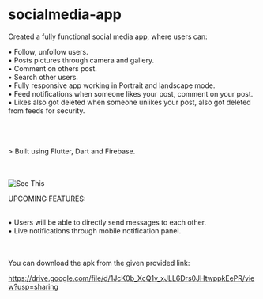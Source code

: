 # socialmedia-app

Created a fully functional social media app, where users can:

• Follow, unfollow users. <br/>
• Posts pictures through camera and gallery. <br/>
• Comment on others post.<br/>
• Search other users.<br/>
• Fully responsive app working in Portrait and landscape mode.<br/>
• Feed notifications when someone likes your post, comment on your post.<br/>
• Likes also got deleted when someone unlikes your post, also got deleted from feeds for security.<br/>

<br/>
<br/>
<br/>
> Built using Flutter, Dart and Firebase.<br/><br/><br/>

![See This](https://storage.cloudconvert.com/tasks/3974855b-5ee8-41ea-a048-10f4a3c63358/final_6057cbcee9647200be5f1ef6_692159.gif?AWSAccessKeyId=cloudconvert-production&Expires=1616453535&Signature=aYJluH2oGfenvvmhV18gYHEr%2BxY%3D&response-content-disposition=attachment%3B%20filename%3D%22final_6057cbcee9647200be5f1ef6_692159.gif%22&response-content-type=image%2Fgif.gif)

UPCOMING FEATURES:<br/><br/>

• Users will be able to directly send messages to each other.<br/>
• Live notifications through mobile notification panel.<br/><br/><br/>

You can download the apk from the given provided link:<br/>

https://drive.google.com/file/d/1JcK0b_XcQ1v_xJLL6Drs0JHtwppkEePR/view?usp=sharing
